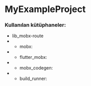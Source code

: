 # MyExampleProject

### Kullanılan kütüphaneler:
+ lib_mobx-route
+ + mobx:
+ + flutter_mobx:
+ + mobx_codegen:
+ + build_runner:
#
